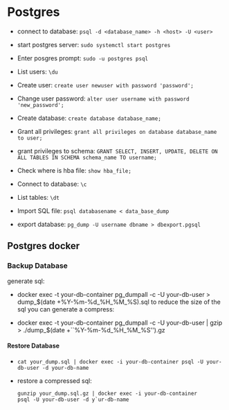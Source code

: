 # Postgres

* connect to database: `psql -d <database_name> -h <host> -U <user>`

*   start postgres server: `sudo systemctl start postgres`

*   Enter posgres prompt: `sudo -u postgres psql`

*   List users: `\du`

*   Create user: `create user newuser with password 'password';`

*   Change user password:
    `alter user username with password 'new_password';`

*   Create database: `create database database_name;`

*   Grant all privileges:
    `grant all privileges on database database_name to user;`

*  grant privileges to schema: `GRANT SELECT, INSERT, UPDATE, DELETE ON ALL TABLES IN SCHEMA schema_name TO username;`
*   Check where is hba file: `show hba_file;`

*   Connect to database: `\c`

*   List tables: `\dt`

*   Import SQL file: `psql databasename < data_base_dump`

*   export database: `pg_dump -U username dbname > dbexport.pgsql`

## Postgres docker

### Backup Database

generate sql:

*   docker exec -t your-db-container pg\_dumpall -c -U your-db-user >
    dump\_$(date +%Y-%m-%d\_%H\_%M\_%S).sql to reduce the size of the
    sql you can generate a compress:

*   docker exec -t your-db-container pg\_dumpall -c -U your-db-user |
    gzip > ./dump\_$(date +\`\`%Y-%m-%d\_%H\_%M\_%S'').gz

#### Restore Database

*   `cat your_dump.sql | docker exec -i your-db-container psql -U your-db-user -d your-db-name` 

* restore a compressed sql:
    ```
    gunzip your_dump.sql.gz | docker exec -i your-db-container
    psql -U your-db-user -d y`ur-db-name
    ```
